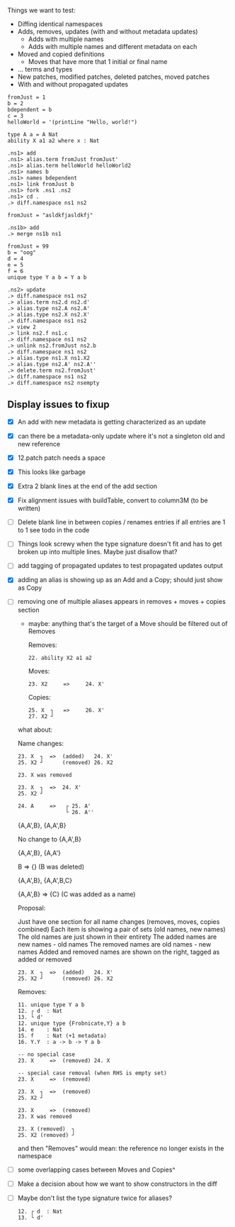 
Things we want to test:

* Diffing identical namespaces
* Adds, removes, updates (with and without metadata updates)
  * Adds with multiple names
  * Adds with multiple names and different metadata on each
* Moved and copied definitions
  * Moves that have more that 1 initial or final name
* ... terms and types
* New patches, modified patches, deleted patches, moved patches
* With and without propagated updates

```unison
fromJust = 1
b = 2
bdependent = b
c = 3
helloWorld = '(printLine "Hello, world!")

type A a = A Nat
ability X a1 a2 where x : Nat
```

```ucm
.ns1> add
.ns1> alias.term fromJust fromJust'
.ns1> alias.term helloWorld helloWorld2
.ns1> names b
.ns1> names bdependent
.ns1> link fromJust b
.ns1> fork .ns1 .ns2
.ns1> cd .
.> diff.namespace ns1 ns2
```

```unison
fromJust = "asldkfjasldkfj"
```

```ucm
.ns1b> add
.> merge ns1b ns1
```

```unison
fromJust = 99
b = "oog"
d = 4
e = 5
f = 6
unique type Y a b = Y a b
```

```ucm
.ns2> update
.> diff.namespace ns1 ns2
.> alias.term ns2.d ns2.d'
.> alias.type ns2.A ns2.A'
.> alias.type ns2.X ns2.X'
.> diff.namespace ns1 ns2
.> view 2
.> link ns2.f ns1.c
.> diff.namespace ns1 ns2
.> unlink ns2.fromJust ns2.b
.> diff.namespace ns1 ns2
.> alias.type ns1.X ns1.X2
.> alias.type ns2.A' ns2.A''
.> delete.term ns2.fromJust'
.> diff.namespace ns1 ns2
.> diff.namespace ns2 nsempty
```

## Display issues to fixup
- [x] An add with new metadata is getting characterized as an update
- [x] can there be a metadata-only update where it's not a singleton old and new reference
- [x] 12.patch patch needs a space
- [x] This looks like garbage
- [x] Extra 2 blank lines at the end of the add section
- [x] Fix alignment issues with buildTable, convert to column3M (to be written)
- [ ] Delete blank line in between copies / renames entries if all entries are 1 to 1
      see todo in the code
- [ ] Things look screwy when the type signature doesn't fit and has to get broken
      up into multiple lines. Maybe just disallow that?
- [ ] add tagging of propagated updates to test propagated updates output
- [x] adding an alias is showing up as an Add and a Copy; should just show as Copy
- [ ] removing one of multiple aliases appears in removes + moves + copies section
  - maybe: anything that's the target of a Move should be filtered out of Removes

      Removes:

        22. ability X2 a1 a2

      Moves:

        23. X2     =>     24. X'

      Copies:

        25. X  ┐   =>     26. X'
        27. X2 ┘

  what about:

    Name changes:

      23. X  ┐  =>  (added)   24. X'
      25. X2 ┘      (removed) 26. X2

      23. X was removed

      23. X  ┐  =>  24. X'
      25. X2 ┘

      24. A     =>   ┌ 25. A'
                     └ 26. A''


  {A,A',B}, {A,A',B}

    No change to {A,A',B}

  {A,A',B}, {A,A'}

    B => {} (B was deleted)

  {A,A',B}, {A,A',B,C}

    {A,A',B} => {C} (C was added as a name)

  Proposal:

    Just have one section for all name changes (removes, moves, copies combined)
    Each item is showing a pair of sets (old names, new names)
    The old names are just shown in their entirety
    The added names are new names - old names
    The removed names are old names - new names
    Added and removed names are shown on the right, tagged as added or removed

      23. X  ┐  =>  (added)   24. X'
      25. X2 ┘      (removed) 26. X2


    Removes:

      11. unique type Y a b
      12. ┌ d  : Nat
      13. └ d'
      12. unique type {Frobnicate,Y} a b
      14. e    : Nat
      15. f    : Nat (+1 metadata)
      16. Y.Y  : a -> b -> Y a b

      -- no special case
      23. X     =>  (removed) 24. X

      -- special case removal (when RHS is empty set)
      23. X     =>  (removed)

      23. X  ┐  =>  (removed)
      25. X2 ┘

      23. X     =>  (removed)
      23. X was removed

      23. X (removed)  ┐
      25. X2 (removed) ┘




  and then "Removes" would mean: the reference no longer exists in the namespace

- [ ] some overlapping cases between Moves and Copies^
- [ ] Make a decision about how we want to show constructors in the diff
- [ ] Maybe don't list the type signature twice for aliases?

      12. ┌ d  : Nat
      13. └ d'
